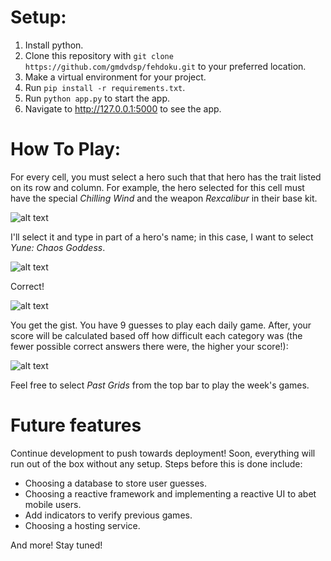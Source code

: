 # Setup:

1. Install python.
2. Clone this repository with `git clone https://github.com/gmdvdsp/fehdoku.git` to your preferred location.
3. Make a virtual environment for your project.
4. Run `pip install -r requirements.txt`.
5. Run `python app.py` to start the app.
6. Navigate to http://127.0.0.1:5000 to see the app.

# How To Play:

For every cell, you must select a hero such that that hero has the trait listed on its row and column. For example,
the hero selected for this cell must have the special *Chilling Wind* and the weapon *Rexcalibur* in their base kit.

![alt text](https://i.imgur.com/JphnL1W.png)

I'll select it and type in part of a hero's name; in this case, I want to select *Yune: Chaos Goddess*.

![alt text](https://i.imgur.com/OejrPGC.png)

Correct!

![alt text](https://i.imgur.com/i0iK30f.png)

You get the gist. You have 9 guesses to play each daily game. After, your score will be calculated based off how
difficult each category was (the fewer possible correct answers there were, the higher your score!):

![alt text](https://i.imgur.com/QlwiN88.png)

Feel free to select *Past Grids* from the top bar to play the week's games. 

# Future features

Continue development to push towards deployment! Soon, everything will run out of the box without
any setup. Steps before this is done include:

- Choosing a database to store user guesses.
- Choosing a reactive framework and implementing a reactive UI to abet mobile users.
- Add indicators to verify previous games.
- Choosing a hosting service.

And more! Stay tuned!




